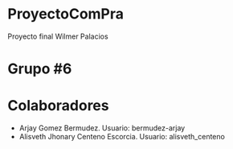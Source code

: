 # ProyectoComPra
Proyecto final Wilmer Palacios

# Grupo #6

# Colaboradores
- Arjay Gomez Bermudez.
  Usuario: bermudez-arjay
- Alisveth Jhonary Centeno Escorcia.
  Usuario: alisveth_centeno
